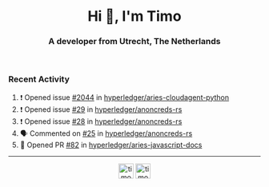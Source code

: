 <h1 align="center">Hi 👋, I'm Timo</h1>
<h3 align="center">A developer from Utrecht, The Netherlands</h3>
<br/>
<!-- https://github.com/rahuldkjain/github-profile-readme-generator --!>

<!--  <p align="left"><img src="https://github-readme-stats.vercel.app/api?username=timoglastra&show_icons=true&count_private=true&" alt="timoglastra" /></p> --!>

<!--
Github language stats
<p align="left"><img src="https://github-readme-stats.vercel.app/api/top-langs/?username=timoglastra&layout=compact" alt="timoglastra" /><p>
-->

<!-- Codestats language stats -->
<!-- <p align="left"><img src="https://codestats-readme.vercel.app/api/top-langs/?username=timoglastra&layout=compact&language_count=12" alt="timoglastra" /><p>    --!>
  
<h3>Recent Activity</h3>

<!--START_SECTION:activity-->
1. ❗️ Opened issue [#2044](https://github.com/hyperledger/aries-cloudagent-python/issues/2044) in [hyperledger/aries-cloudagent-python](https://github.com/hyperledger/aries-cloudagent-python)
2. ❗️ Opened issue [#29](https://github.com/hyperledger/anoncreds-rs/issues/29) in [hyperledger/anoncreds-rs](https://github.com/hyperledger/anoncreds-rs)
3. ❗️ Opened issue [#28](https://github.com/hyperledger/anoncreds-rs/issues/28) in [hyperledger/anoncreds-rs](https://github.com/hyperledger/anoncreds-rs)
4. 🗣 Commented on [#25](https://github.com/hyperledger/anoncreds-rs/issues/25) in [hyperledger/anoncreds-rs](https://github.com/hyperledger/anoncreds-rs)
5. 💪 Opened PR [#82](https://github.com/hyperledger/aries-javascript-docs/pull/82) in [hyperledger/aries-javascript-docs](https://github.com/hyperledger/aries-javascript-docs)
<!--END_SECTION:activity-->

---

<p align="center">
<a href="https://twitter.com/timoglastra" target="blank"><img align="center" src="https://cdn.jsdelivr.net/npm/simple-icons@3.0.1/icons/twitter.svg" alt="timoglastra" height="30" width="30" /></a>
<a href="https://linkedin.com/in/timoglastra" target="blank"><img align="center" src="https://cdn.jsdelivr.net/npm/simple-icons@3.0.1/icons/linkedin.svg" alt="timoglastra" height="30" width="30" /></a>
</p>



